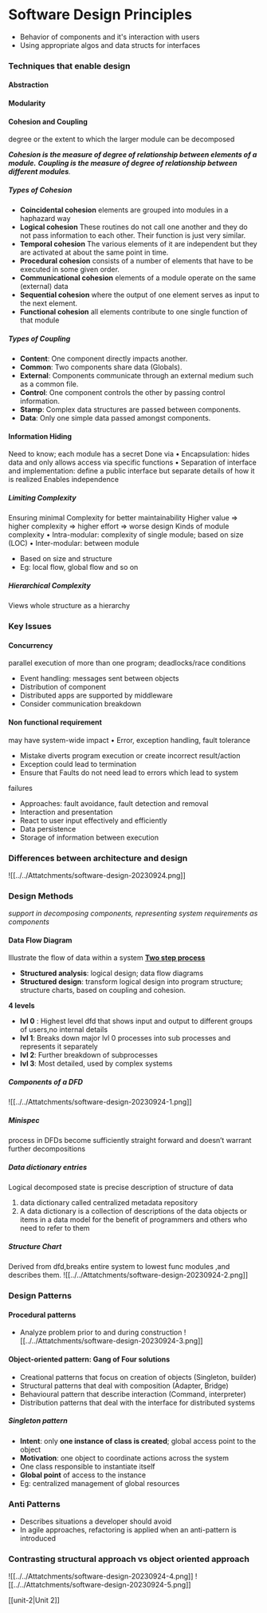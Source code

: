 # Software Design Principles

- Behavior of components and it's interaction with users
- Using appropriate algos and data structs for interfaces

### Techniques that enable design
#### Abstraction
#### Modularity
#### Cohesion and Coupling
degree or the extent to which the larger module can be decomposed


***Cohesion is the measure of degree of relationship between elements of a module.** **Coupling is the measure of degree of relationship between different modules**.*
##### Types of Cohesion
- **Coincidental cohesion**
    elements are grouped into modules in a haphazard way
- **Logical cohesion**
    These routines do not call one another and they do not pass information to each other. Their function is just very similar.
-  **Temporal cohesion** 
    The various elements of it are independent but they are activated at about the same point in time.
-  **Procedural cohesion**
	consists of a number of elements that have to be executed in some given order.
- **Communicational cohesion**
	elements of a module operate on the same (external) data
-  **Sequential cohesion**
    where the output of one element serves as input to the next element.
-  **Functional cohesion**
    all elements contribute to one single function of that module

##### Types of Coupling

- **Content**: One component directly impacts another.
- **Common**: Two components share data (Globals).
- **External**: Components communicate through an external medium such as a common file.
- **Control**: One component controls the other by passing control information.
- **Stamp**: Complex data structures are passed between components.
- **Data**: Only one simple data passed amongst components.


#### Information Hiding
Need to know; each module has a secret
Done via
• Encapsulation: hides data and only allows access via specific functions
• Separation of interface and implementation: define a public interface
but separate details of how it is realized
Enables independence

##### Limiting Complexity
Ensuring minimal Complexity for better maintainability
Higher value => higher complexity => higher effort => worse design
Kinds of module complexity • Intra-modular: complexity of single module; based on size (LOC) • Inter-modular: between module
- Based on size and structure
- Eg: local flow, global flow and so on

##### Hierarchical Complexity
Views whole structure as a hierarchy

### Key Issues

#### Concurrency
parallel execution of more than one program; deadlocks/race conditions 
- Event handling: messages sent between objects
- Distribution of component
- Distributed apps are supported by middleware
- Consider communication breakdown

#### Non functional requirement
may have system-wide impact • Error, exception handling, fault tolerance

- Mistake diverts program execution or create incorrect result/action
- Exception could lead to termination
- Ensure that Faults do not need lead to errors which lead to system

failures

- Approaches: fault avoidance, fault detection and removal
- Interaction and presentation
- React to user input effectively and efficiently
- Data persistence
- Storage of information between execution


### Differences between architecture and design
![[../../Attatchments/software-design-20230924.png]]

### Design Methods
*support in decomposing components, representing
system requirements as components*

#### Data Flow Diagram
Illustrate the flow of data within a system
**<u>Two step process</u>**
- **Structured analysis**: logical design; data flow diagrams
- **Structured design**: transform logical design into program structure;
	structure charts, based on coupling and cohesion.

**4 levels**
- **lvl 0** : Highest level dfd that shows input and output to different groups of users,no internal details
- **lvl 1**: Breaks down major lvl 0 processes into sub processes and represents it separately
- **lvl 2**: Further breakdown of subprocesses
- **lvl 3**:  Most detailed, used by complex systems

##### Components of a DFD
![[../../Attatchments/software-design-20230924-1.png]]

##### Minispec
process in DFDs become sufficiently straight forward and
doesn’t warrant further decompositions
##### Data dictionary entries
Logical decomposed state is precise description of structure of data
1. data dictionary called centralized metadata repository
2. A data dictionary is a collection of descriptions of the data objects or items in a data model for the benefit of programmers and others who need to refer to them

##### Structure Chart
Derived from dfd,breaks entire system to lowest func modules ,and describes them.
![[../../Attatchments/software-design-20230924-2.png]]



### Design Patterns
#### Procedural patterns
- Analyze problem prior to and during construction
![[../../Attatchments/software-design-20230924-3.png]]
#### Object-oriented pattern: Gang of Four solutions
- Creational patterns that focus on creation of objects (Singleton, builder)
- Structural patterns that deal with composition (Adapter, Bridge)
- Behavioural pattern that describe interaction (Command, interpreter)
- Distribution patterns that deal with the interface for distributed systems
##### Singleton pattern
- **Intent**: only **one instance of class is created**; global access point to the object
- **Motivation**: one object to coordinate actions across the system
- One class responsible to instantiate itself
- **Global point** of access to the instance
- Eg: centralized management of global resources


### Anti Patterns
- Describes situations a developer should avoid
- In agile approaches, refactoring is applied when an anti-pattern is introduced

### Contrasting structural approach vs object oriented approach



![[../../Attatchments/software-design-20230924-4.png]]
![[../../Attatchments/software-design-20230924-5.png]]

[[unit-2|Unit 2]]





